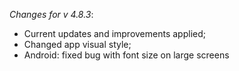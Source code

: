 _Changes for v 4.8.3_:
- Current updates and improvements applied;
- Changed app visual style;
- Android: fixed bug with font size on large screens

